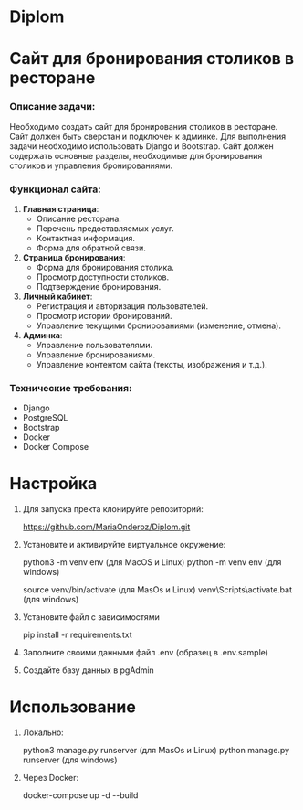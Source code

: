 # Diplom

# **Cайт для бронирования столиков в ресторане**

### Описание задачи:

Необходимо создать сайт для бронирования столиков в ресторане. 
Сайт должен быть сверстан и подключен к админке. 
Для выполнения задачи необходимо использовать Django и Bootstrap. 
Сайт должен содержать основные разделы, необходимые для бронирования столиков и управления бронированиями.

### Функционал сайта:

1. **Главная страница**:
    - Описание ресторана.
    - Перечень предоставляемых услуг.
    - Контактная информация.
    - Форма для обратной связи.
2. **Страница бронирования**:
    - Форма для бронирования столика.
    - Просмотр доступности столиков.
    - Подтверждение бронирования.
3. **Личный кабинет**:
    - Регистрация и авторизация пользователей.
    - Просмотр истории бронирований.
    - Управление текущими бронированиями (изменение, отмена).
4. **Админка**:
    - Управление пользователями.
    - Управление бронированиями.
    - Управление контентом сайта (тексты, изображения и т.д.).

### Технические требования:

* Django
* PostgreSQL
* Bootstrap
* Docker
* Docker Compose


# Настройка

1. Для запуска пректа клонируйте репозиторий:

    https://github.com/MariaOnderoz/Diplom.git

2. Установите и активируйте виртуальное окружение:
   
    python3 -m venv env (для MacOS и Linux)
    python -m venv env (для windows)

    source venv/bin/activate (для MasOs и Linux)
    venv\Scripts\activate.bat (для windows)

3. Установите файл с зависимостями

    pip install -r requirements.txt

4. Заполните своими данными файл .env (образец в .env.sample)

5. Создайте базу данных в pgAdmin

# Использование

1. Локально:

    python3 manage.py runserver (для MasOs и Linux)
    python manage.py runserver (для windows)

2. Через Docker:

    docker-compose up -d --build
